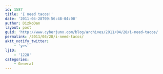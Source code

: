 ```yaml
---
id: 1587
title: 'I need tacos!'
date: '2011-04-28T09:56:48-04:00'
author: DizkoDan
layout: post
guid: 'http://www.cyberjunx.com/blog/archives/2011/04/28/i-need-tacos/'
permalink: /2011/04/28/i-need-tacos/
aktt_notify_twitter:
    - 'yes'
ljID:
    - '1228'
categories:
    - General
---
```


<div class="posterous_autopost"></div>